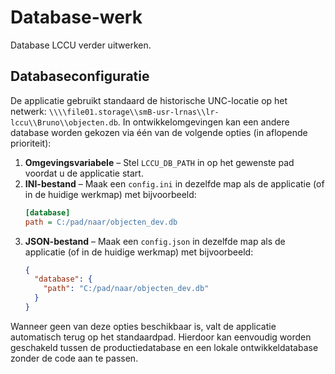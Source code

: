 # Database-werk

Database LCCU verder uitwerken.

## Databaseconfiguratie

De applicatie gebruikt standaard de historische UNC-locatie op het netwerk:
`\\\\file01.storage\\smB-usr-lrnas\\lr-lccu\\Bruno\\objecten.db`. In
ontwikkelomgevingen kan een andere database worden gekozen via één van de
volgende opties (in aflopende prioriteit):

1. **Omgevingsvariabele** – Stel `LCCU_DB_PATH` in op het gewenste pad voordat u
   de applicatie start.
2. **INI-bestand** – Maak een `config.ini` in dezelfde map als de applicatie (of
   in de huidige werkmap) met bijvoorbeeld:
   ```ini
   [database]
   path = C:/pad/naar/objecten_dev.db
   ```
3. **JSON-bestand** – Maak een `config.json` in dezelfde map als de applicatie
   (of in de huidige werkmap) met bijvoorbeeld:
   ```json
   {
     "database": {
       "path": "C:/pad/naar/objecten_dev.db"
     }
   }
   ```

Wanneer geen van deze opties beschikbaar is, valt de applicatie automatisch
terug op het standaardpad. Hierdoor kan eenvoudig worden geschakeld tussen de
productiedatabase en een lokale ontwikkeldatabase zonder de code aan te passen.
